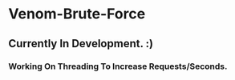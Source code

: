 # Venom-Brute-Force
 
## Currently In Development. :)
### Working On Threading To Increase Requests/Seconds.
 

